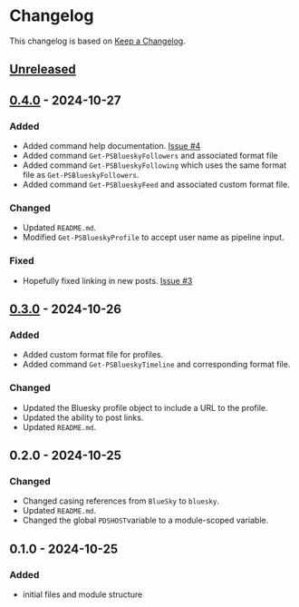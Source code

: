 # Changelog

This changelog is based on [Keep a Changelog](https://keepachangelog.com/en/1.0.0/).

## [Unreleased]

## [0.4.0] - 2024-10-27

### Added

- Added command help documentation. [Issue #4](https://github.com/jdhitsolutions/PSBluesky/issues/4)
- Added command `Get-PSBlueskyFollowers` and associated format file
- Added command `Get-PSBlueskyFollowing` which uses the same format file as `Get-PSBlueskyFollowers`.
- Added command `Get-PSBlueskyFeed` and associated custom format file.

### Changed

- Updated `README.md`.
- Modified `Get-PSBlueskyProfile` to accept user name as pipeline input.

### Fixed

- Hopefully fixed linking in new posts. [Issue #3](https://github.com/jdhitsolutions/PSBluesky/issues/3)

## [0.3.0] - 2024-10-26

### Added

- Added custom format file for profiles.
- Added command `Get-PSBlueskyTimeline` and corresponding format file.

### Changed

- Updated the Bluesky profile object to include a URL to the profile.
- Updated the ability to post links.
- Updated `README.md`.

## 0.2.0 - 2024-10-25

### Changed

- Changed casing references from `BlueSky` to `bluesky`.
- Updated `README.md`.
- Changed the global `PDSHOST`variable to a module-scoped variable.

## 0.1.0 - 2024-10-25

### Added

- initial files and module structure

[Unreleased]: https://github.com/jdhitsolutions/PSBluesky/compare/v0.4.0..HEAD
[0.4.0]: https://github.com/jdhitsolutions/PSBluesky/compare/v0.3.0..v0.4.0
[0.3.0]: https://github.com/jdhitsolutions/PSBluesky/compare/v0.2.0...v0.3.0